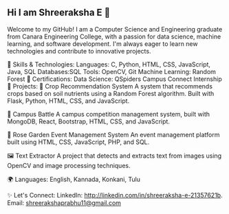 ## Hi I am Shreeraksha E 👋

Welcome to my GitHub! I am a Computer Science and Engineering graduate from Canara Engineering College, with a passion for data science, machine learning, and software development. I'm always eager to learn new technologies and contribute to innovative projects.

🚀 Skills & Technologies:
Languages: C, Python, HTML, CSS, JavaScript, Java, SQL
Databases:SQL
Tools: OpenCV, Git
Machine Learning: Random Forest
🌟 Certifications:
Data Science: QSpiders Campus Connect Internship
💼 Projects:
🌱 Crop Recommendation System
A system that recommends crops based on soil nutrients using a Random Forest algorithm. Built with Flask, Python, HTML, CSS, and JavaScript.

📱 Campus Battle
A campus competition management system, built with MongoDB, React, Bootstrap, HTML, CSS, and JavaScript.

🎉 Rose Garden Event Management System
An event management platform built using HTML, CSS, JavaScript, PHP, and SQL.

🖼️ Text Extractor
A project that detects and extracts text from images using OpenCV and image processing techniques.

🌍 Languages:
English, Kannada, Konkani, Tulu

✨ Let's Connect:
LinkedIn: http://linkedin.com/in/shreeraksha-e-21357621b.
Email: shreerakshaprabhu11@gmail.com
<!--
**Shreeraksha11/Shreeraksha11** is a ✨ _special_ ✨ repository because its `README.md` (this file) appears on your GitHub profile.

Here are some ideas to get you started:

- 🔭 I’m currently working on ...
- 🌱 I’m currently learning ...
- 👯 I’m looking to collaborate on ...
- 🤔 I’m looking for help with ...
- 💬 Ask me about ...
- 📫 How to reach me: ...
- 😄 Pronouns: ...
- ⚡ Fun fact: ...
-->
